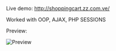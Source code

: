 Live demo: http://shoppingcart.zz.com.ve/

Worked with OOP, AJAX, PHP SESSIONS 

Preview:

![Preview](https://monosnap.com/file/0hxL1xmyhAy2shQcfZe2ld0HtsyvIt.png)

